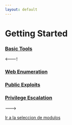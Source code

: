 ```yaml
---
layout: default
---
```

# Getting Started

### [Basic Tools](GettingStarted/BasicTools.md)
<---!
### [Web Enumeration](GettingStarted/WebEnumeration.md)
### [Public Exploits](GettingStarted/PublicExploits.md)
### [Privilege Escalation](GettingStarted/PrivilegeEscalation.md)
--->





[Ir a la seleccion de modulos](./HTBAcademy.md)
